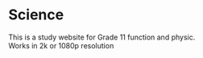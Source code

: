 # Science

This is a study website for Grade 11 function and physic.
<br>
Works in 2k or 1080p resolution
